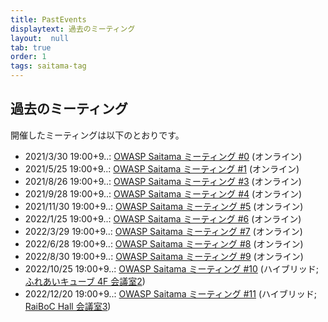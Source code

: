 ```yaml
---
title: PastEvents
displaytext: 過去のミーティング
layout:  null
tab: true
order: 1
tags: saitama-tag
---
```


## 過去のミーティング

開催したミーティングは以下のとおりです。

* 2021/3/30 19:00+9..: [OWASP Saitama ミーティング #0](https://owaspsaitama.connpass.com/event/208691/) (オンライン)
* 2021/5/25 19:00+9..: [OWASP Saitama ミーティング #1](https://owaspsaitama.connpass.com/event/211303/) (オンライン)
* 2021/8/26 19:00+9..: [OWASP Saitama ミーティング #3](https://owaspsaitama.connpass.com/event/215307/) (オンライン)
* 2021/9/28 19:00+9..: [OWASP Saitama ミーティング #4](https://owaspsaitama.connpass.com/event/226012/) (オンライン)
* 2021/11/30 19:00+9..: [OWASP Saitama ミーティング #5](https://owaspsaitama.connpass.com/event/232046/) (オンライン)
* 2022/1/25 19:00+9..: [OWASP Saitama ミーティング #6](https://owaspsaitama.connpass.com/event/233456/) (オンライン)
* 2022/3/29 19:00+9..: [OWASP Saitama ミーティング #7](https://owaspsaitama.connpass.com/event/237914/) (オンライン)
* 2022/6/28 19:00+9..: [OWASP Saitama ミーティング #8](https://owaspsaitama.connpass.com/event/243881/) (オンライン)
* 2022/8/30 19:00+9..: [OWASP Saitama ミーティング #9](https://owaspsaitama.connpass.com/event/253611/) (オンライン)
* 2022/10/25 19:00+9..: [OWASP Saitama ミーティング #10](https://owaspsaitama.connpass.com/event/263218/) (ハイブリッド; [ふれあいキューブ 4F 会議室2](https://www.kasukabehall.jp/))
* 2022/12/20 19:00+9..: [OWASP Saitama ミーティング #11](https://owaspsaitama.connpass.com/event/266725/) (ハイブリッド; [RaiBoC Hall 会議室3](https://saitama-culture.jp/raibochall/))
